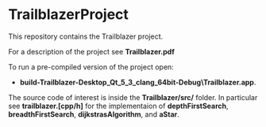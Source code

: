 # TrailblazerProject

This repository contains the Trailblazer project. 

For a description of the project see **Trailblazer.pdf**

To run a pre-compiled version of the project open:
* **build-Trailblazer-Desktop_Qt_5_3_clang_64bit-Debug\Trailblazer.app**. 

The source code of interest is inside the **Trailblazer/src/** folder. In particular see **trailblazer.[cpp/h]** for the implementaion of  **depthFirstSearch**, **breadthFirstSearch**, **dijkstrasAlgorithm**, and **aStar**.
